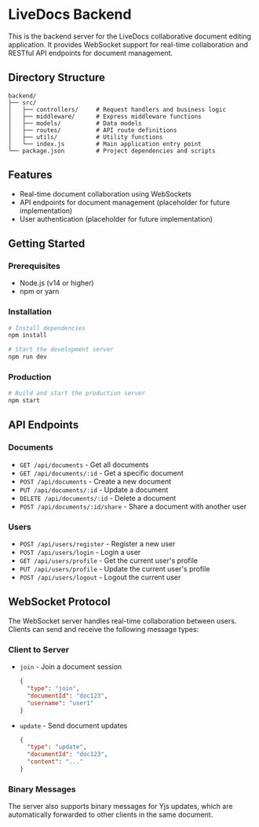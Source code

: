 # LiveDocs Backend

This is the backend server for the LiveDocs collaborative document editing application. It provides WebSocket support for real-time collaboration and RESTful API endpoints for document management.

## Directory Structure

```
backend/
├── src/
│   ├── controllers/     # Request handlers and business logic
│   ├── middleware/      # Express middleware functions
│   ├── models/          # Data models
│   ├── routes/          # API route definitions
│   ├── utils/           # Utility functions
│   └── index.js         # Main application entry point
└── package.json         # Project dependencies and scripts
```

## Features

- Real-time document collaboration using WebSockets
- API endpoints for document management (placeholder for future implementation)
- User authentication (placeholder for future implementation)

## Getting Started

### Prerequisites

- Node.js (v14 or higher)
- npm or yarn

### Installation

```bash
# Install dependencies
npm install

# Start the development server
npm run dev
```

### Production

```bash
# Build and start the production server
npm start
```

## API Endpoints

### Documents

- `GET /api/documents` - Get all documents
- `GET /api/documents/:id` - Get a specific document
- `POST /api/documents` - Create a new document
- `PUT /api/documents/:id` - Update a document
- `DELETE /api/documents/:id` - Delete a document
- `POST /api/documents/:id/share` - Share a document with another user

### Users

- `POST /api/users/register` - Register a new user
- `POST /api/users/login` - Login a user
- `GET /api/users/profile` - Get the current user's profile
- `PUT /api/users/profile` - Update the current user's profile
- `POST /api/users/logout` - Logout the current user

## WebSocket Protocol

The WebSocket server handles real-time collaboration between users. Clients can send and receive the following message types:

### Client to Server

- `join` - Join a document session
  ```json
  {
    "type": "join",
    "documentId": "doc123",
    "username": "user1"
  }
  ```

- `update` - Send document updates
  ```json
  {
    "type": "update",
    "documentId": "doc123",
    "content": "..."
  }
  ```

### Binary Messages

The server also supports binary messages for Yjs updates, which are automatically forwarded to other clients in the same document.